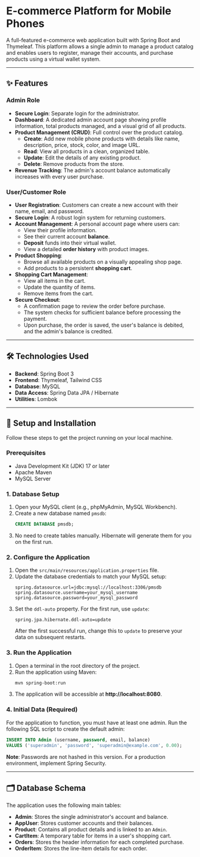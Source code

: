 # E-commerce Platform for Mobile Phones

A full-featured e-commerce web application built with Spring Boot and Thymeleaf. This platform allows a single admin to manage a product catalog and enables users to register, manage their accounts, and purchase products using a virtual wallet system.

---

## ✨ Features

### Admin Role
- **Secure Login**: Separate login for the administrator.
- **Dashboard**: A dedicated admin account page showing profile information, total products managed, and a visual grid of all products.
- **Product Management (CRUD)**: Full control over the product catalog.
  - **Create**: Add new mobile phone products with details like name, description, price, stock, color, and image URL.
  - **Read**: View all products in a clean, organized table.
  - **Update**: Edit the details of any existing product.
  - **Delete**: Remove products from the store.
- **Revenue Tracking**: The admin's account balance automatically increases with every user purchase.

### User/Customer Role
- **User Registration**: Customers can create a new account with their name, email, and password.
- **Secure Login**: A robust login system for returning customers.
- **Account Management**: A personal account page where users can:
  - View their profile information.
  - See their current account **balance**.
  - **Deposit** funds into their virtual wallet.
  - View a detailed **order history** with product images.
- **Product Shopping**:
  - Browse all available products on a visually appealing shop page.
  - Add products to a persistent **shopping cart**.
- **Shopping Cart Management**:
  - View all items in the cart.
  - Update the quantity of items.
  - Remove items from the cart.
- **Secure Checkout**:
  - A confirmation page to review the order before purchase.
  - The system checks for sufficient balance before processing the payment.
  - Upon purchase, the order is saved, the user's balance is debited, and the admin's balance is credited.

---

## 🛠️ Technologies Used

- **Backend**: Spring Boot 3
- **Frontend**: Thymeleaf, Tailwind CSS
- **Database**: MySQL
- **Data Access**: Spring Data JPA / Hibernate
- **Utilities**: Lombok

---

## 🚀 Setup and Installation

Follow these steps to get the project running on your local machine.

### Prerequisites
- Java Development Kit (JDK) 17 or later
- Apache Maven
- MySQL Server

### 1. Database Setup
1.  Open your MySQL client (e.g., phpMyAdmin, MySQL Workbench).
2.  Create a new database named `pmsdb`:
    ```sql
    CREATE DATABASE pmsdb;
    ```
3.  No need to create tables manually. Hibernate will generate them for you on the first run.

### 2. Configure the Application
1.  Open the `src/main/resources/application.properties` file.
2.  Update the database credentials to match your MySQL setup:
    ```properties
    spring.datasource.url=jdbc:mysql://localhost:3306/pmsdb
    spring.datasource.username=your_mysql_username
    spring.datasource.password=your_mysql_password
    ```
3.  Set the `ddl-auto` property. For the first run, use `update`:
    ```properties
    spring.jpa.hibernate.ddl-auto=update
    ```
    After the first successful run, change this to `update` to preserve your data on subsequent restarts.

### 3. Run the Application
1.  Open a terminal in the root directory of the project.
2.  Run the application using Maven:
    ```bash
    mvn spring-boot:run
    ```
3.  The application will be accessible at **http://localhost:8080**.

### 4. Initial Data (Required)
For the application to function, you must have at least one admin. Run the following SQL script to create the default admin:
```sql
INSERT INTO Admin (username, password, email, balance)
VALUES ('superadmin', 'password', 'superadmin@example.com', 0.00);
```
**Note**: Passwords are not hashed in this version. For a production environment, implement Spring Security.

---

## 🗂️ Database Schema

The application uses the following main tables:
- **Admin**: Stores the single administrator's account and balance.
- **AppUser**: Stores customer accounts and their balances.
- **Product**: Contains all product details and is linked to an `Admin`.
- **CartItem**: A temporary table for items in a user's shopping cart.
- **Orders**: Stores the header information for each completed purchase.
- **OrderItem**: Stores the line-item details for each order.
